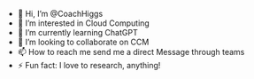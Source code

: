 - 👋 Hi, I’m @CoachHiggs
- 👀 I’m interested in Cloud Computing
- 🌱 I’m currently learning ChatGPT
- 💞️ I’m looking to collaborate on CCM
- 📫 How to reach me send me a direct Message through teams
- ⚡ Fun fact: I love to research, anything!

<!---
CoachHiggs/CoachHiggs is a ✨ special ✨ repository because its `README.md` (this file) appears on your GitHub profile.
You can click the Preview link to take a look at your changes.
--->
